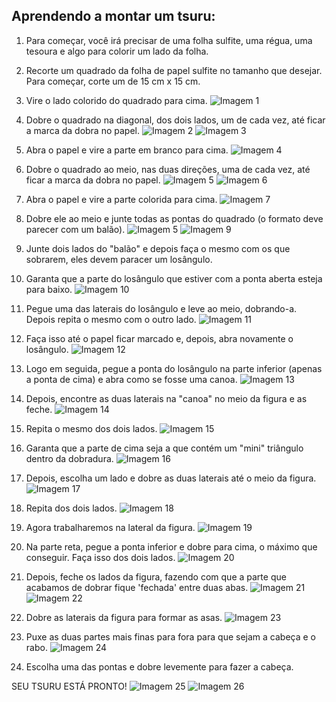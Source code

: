 ## Aprendendo a montar um tsuru:
1) Para começar, você irá precisar de uma folha sulfite, uma régua, uma tesoura e algo para colorir um lado da folha.
   
2) Recorte um quadrado da folha de papel sulfite no tamanho que desejar. Para começar, corte um de 15 cm x 15 cm.
3) Vire o lado colorido do quadrado para cima.
   ![Imagem 1](/fotos/1.jpg)
4) Dobre o quadrado na diagonal, dos dois lados, um de cada vez, até ficar a marca da dobra no papel.
   ![Imagem 2](/fotos/2.jpg)
   ![Imagem 3](/fotos/3.jpg)
5) Abra o papel e vire a parte em branco para cima.
   ![Imagem 4](/fotos/4.jpg)
6) Dobre o quadrado ao meio, nas duas direções, uma de cada vez, até ficar a marca da dobra no papel.
   ![Imagem 5](/fotos/5.jpg)
   ![Imagem 6](/fotos/6.jpg)
7) Abra o papel e vire a parte colorida para cima.
   ![Imagem 7](/fotos/7.jpg)
8) Dobre ele ao meio e junte todas as pontas do quadrado (o formato deve parecer com um balão).
    ![Imagem 5](/fotos/5.jpg)
   ![Imagem 9](/fotos/9.jpg)
9) Junte dois lados do "balão" e depois faça o mesmo com os que sobrarem, eles devem paracer um losângulo.
    
10) Garanta que a parte do losângulo que estiver com a ponta aberta esteja para baixo.
    ![Imagem 10](/fotos/10.jpg)
11) Pegue uma das laterais do losângulo e leve ao meio, dobrando-a. Depois repita o mesmo com o outro lado.
    ![Imagem 11](/fotos/11.jpg)
12) Faça isso até o papel ficar marcado e, depois, abra novamente o losângulo.
    ![Imagem 12](/fotos/12.jpg)
13) Logo em seguida, pegue a ponta do losângulo na parte inferior (apenas a ponta de cima) e abra como se fosse uma canoa.
    ![Imagem 13](/fotos/13.jpg)
14) Depois, encontre as duas laterais na "canoa" no meio da figura e as feche.
    ![Imagem 14](/fotos/14.jpg)
15) Repita o mesmo dos dois lados.
    ![Imagem 15](/fotos/15.jpg)
16) Garanta que a parte de cima seja a que contém um "mini" triângulo dentro da dobradura.
    ![Imagem 16](/fotos/16.jpg)
17) Depois, escolha um lado e dobre as duas laterais até o meio da figura.
    ![Imagem 17](/fotos/17.jpg)
18) Repita dos dois lados.
    ![Imagem 18](/fotos/18.jpg)
19) Agora trabalharemos na lateral da figura.
    ![Imagem 19](/fotos/19.jpg)
20) Na parte reta, pegue a ponta inferior e dobre para cima, o máximo que conseguir. Faça isso dos dois lados.
    ![Imagem 20](/fotos/20.jpg)
21) Depois, feche os lados da figura, fazendo com que a parte que acabamos de dobrar fique 'fechada' entre duas abas.
    ![Imagem 21](fotos/21.jpg)
    ![Imagem 22](/fotos/22.jpg)
22) Dobre as laterais da figura para formar as asas.
    ![Imagem 23](/fotos/23.jpg)
23) Puxe as duas partes mais finas para fora para que sejam a cabeça e o rabo.
    ![Imagem 24](/fotos/24.jpg)
24) Escolha uma das pontas e dobre levemente para fazer a cabeça.

SEU TSURU ESTÁ PRONTO!
![Imagem 25](/fotos/25.jpg)
![Imagem 26](/fotos/26.jpg)

[def]: /fotos/2.jpg